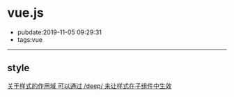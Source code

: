 # vue.js

- pubdate:2019-11-05 09:29:31
- tags:vue

---------

## style

[关于样式的作用域 可以通过 /deep/ 来让样式在子组件中生效](https://vue-loader-v14.vuejs.org/zh-cn/features/scoped-css.html)
